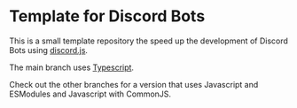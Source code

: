 # Template for Discord Bots

This is a small template repository the speed up the development of Discord Bots using [discord.js](https://discord.js.org/#/).

The main branch uses [Typescript](https://www.typescriptlang.org/).

Check out the other branches for a version that uses Javascript and ESModules and Javascript with CommonJS.
